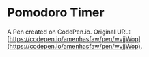 # Pomodoro Timer

A Pen created on CodePen.io. Original URL: [https://codepen.io/amenhasfaw/pen/wvjjWop](https://codepen.io/amenhasfaw/pen/wvjjWop).

